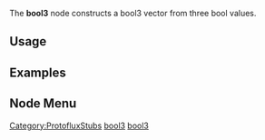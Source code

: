 <languages></languages> <translate>

The **bool3** node constructs a bool3 vector from three bool values.

## Usage

## Examples

## Node Menu

</translate>

[Category:ProtofluxStubs](Category:ProtofluxStubs "wikilink")
[bool3](Category:Protoflux{{#translation:}} "wikilink")
[bool3](Category:Protoflux:Input{{#translation:}} "wikilink")